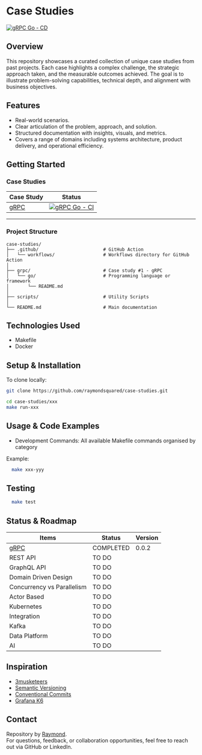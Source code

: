 # Case Studies

[![gRPC Go - CD](https://github.com/raymondsquared/case-studies/actions/workflows/grpc-go-cd.yaml/badge.svg)](https://github.com/raymondsquared/case-studies/actions/workflows/grpc-go-cd.yaml)

## Overview

This repository showcases a curated collection of unique case studies from past projects. Each case highlights a complex challenge, the strategic approach taken, and the measurable outcomes achieved. The goal is to illustrate problem-solving capabilities, technical depth, and alignment with business objectives.

## Features

- Real-world scenarios.
- Clear articulation of the problem, approach, and solution.
- Structured documentation with insights, visuals, and metrics.
- Covers a range of domains including systems architecture, product delivery, and operational efficiency.

## Getting Started

### Case Studies

| Case Study    | Status                                                                                                                                                                                          |
| ------------- | ----------------------------------------------------------------------------------------------------------------------------------------------------------------------------------------------- |
| [gRPC](grpc/) | [![gRPC Go - CI](https://github.com/raymondsquared/case-studies/actions/workflows/grpc-go-ci.yaml/badge.svg)](https://github.com/raymondsquared/case-studies/actions/workflows/grpc-go-ci.yaml) |

---

### Project Structure

```
case-studies/
├── .github/                        # GitHub Action
│   └── workflows/                  # Workflows directory for GitHub Action
│
├── grpc/                           # Case study #1 - gRPC
│   └── go/                         # Programming language or framework
│       └── README.md
│
├── scripts/                        # Utility Scripts
│
└── README.md                       # Main documentation
```

## Technologies Used

- Makefile
- Docker

## Setup & Installation

To clone locally:

```bash
git clone https://github.com/raymondsquared/case-studies.git

cd case-studies/xxx
make run-xxx
```

## Usage & Code Examples

- Development Commands: All available Makefile commands organised by category

Example:

```bash
  make xxx-yyy
```

## Testing

```bash
  make test
```

## Status & Roadmap

| Items                      | Status    | Version |
| -------------------------- | --------- | ------- |
| [gRPC](grpc/)              | COMPLETED | 0.0.2   |
| REST API                   | TO DO     |         |
| GraphQL API                | TO DO     |         |
| Domain Driven Design       | TO DO     |         |
| Concurrency vs Parallelism | TO DO     |         |
| Actor Based                | TO DO     |         |
| Kubernetes                 | TO DO     |         |
| Integration                | TO DO     |         |
| Kafka                      | TO DO     |         |
| Data Platform              | TO DO     |         |
| AI                         | TO DO     |         |

## Inspiration

- [3musketeers](https://3musketeers.io/)
- [Semantic Versioning](https://semver.org/)
- [Conventional Commits](https://www.conventionalcommits.org/en/v1.0.0/)
- [Grafana K6](https://k6.io/)

## Contact

Repository by [Raymond](https://github.com/raymondsquared).  
For questions, feedback, or collaboration opportunities, feel free to reach out via GitHub or LinkedIn.
